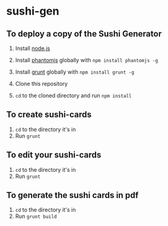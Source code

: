 # sushi-gen

## To deploy a copy of the Sushi Generator

1. Install [node.js](https://nodejs.org)
2. Install [phantomjs](http://harpjs.com) globally with `npm install phantomjs -g`
3. Install [grunt](http://harpjs.com) globally with `npm install grunt -g`

3. Clone this repository
4. `cd` to the cloned directory and run `npm install`

## To create sushi-cards

1. `cd` to the directory it's in
2. Run `grunt`

## To edit your sushi-cards

1. `cd` to the directory it's in
2. Run `grunt`

## To generate the sushi cards in pdf

1. `cd` to the directory it's in
2. Run `grunt build`
